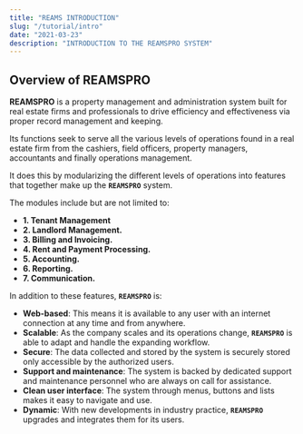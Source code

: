 ```yaml
---
title: "REAMS INTRODUCTION"
slug: "/tutorial/intro"
date: "2021-03-23"
description: "INTRODUCTION TO THE REAMSPRO SYSTEM"
---
```



## Overview of REAMSPRO

**REAMSPRO** is a property management and administration system built for real estate firms and professionals to drive efficiency and effectiveness via proper record management and keeping.

Its functions seek to serve all the various levels of operations found in a real estate firm from the cashiers, field officers, property managers, accountants and finally operations management.

It does this by modularizing the different levels of operations into features that together make up the **`REAMSPRO`** system.

The modules include but are not limited to:

+ **1. Tenant Management**
+ **2. Landlord Management.**
+ **3. Billing and Invoicing.**
+ **4. Rent and Payment Processing.**
+ **5. Accounting.**
+ **6. Reporting.**
+ **7. Communication.**

In addition to these features, **`REAMSPRO`** is:

+ **Web-based**: This means it is available to any user with an internet connection at any time and from anywhere.
+ **Scalable**: As the company scales and its operations change, **`REAMSPRO`** is able to adapt and handle the expanding workflow.
+ **Secure**: The data collected and stored by the system is securely stored only accessible by the authorized users.
+ **Support and maintenance**: The system is backed by dedicated support and maintenance personnel who are always on call for assistance.
+ **Clean user interface**: The system through menus, buttons and lists makes it easy to navigate and use.
+ **Dynamic**: With new developments in industry practice, **`REAMSPRO`** upgrades and integrates them for its users.
